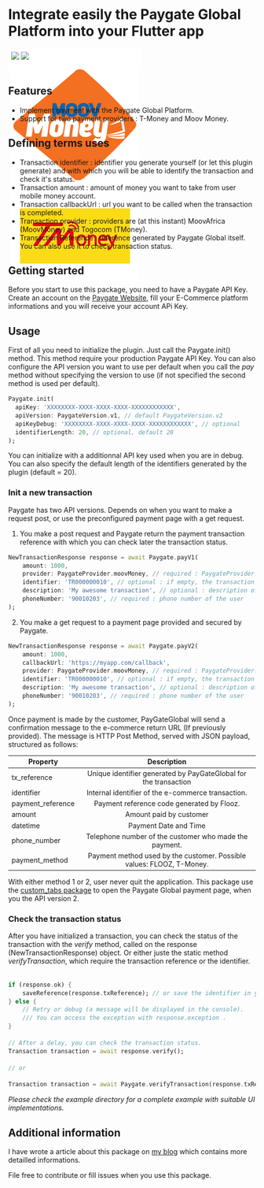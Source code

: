 <!-- 
This README describes the package. If you publish this package to pub.dev,
this README's contents appear on the landing page for your package.

For information about how to write a good package README, see the guide for
[writing package pages](https://dart.dev/guides/libraries/writing-package-pages). 

For general information about developing packages, see the Dart guide for
[creating packages](https://dart.dev/guides/libraries/create-library-packages)
and the Flutter guide for
[developing packages and plugins](https://flutter.dev/developing-packages). 
-->

# Integrate easily the Paygate Global Platform into your Flutter app

<div style="width: 260px; height: 32px; padding: 6px; background: #FFFFFF">
    <img src="https://storage.googleapis.com/cms-storage-bucket/c823e53b3a1a7b0d36a9.png" />
    <img src="https://paygateglobal.com/assets/logo-99cc62bdc693bd28b9f95fee64e71ed3ed266fa4e9dfdb196515f8a7251cc54e.png"/>
    <img src="example/assets/moov_money.png" />
    <img src="example/assets/tmoney.png" />
</div>

## Features

- Implement payment with the Paygate Global Platform.
- Support for two payment providers : T-Money and Moov Money.

## Defining terms uses

- Transaction identifier : identifier you generate yourself (or let this plugin generate) and with which you will be able to identify the transaction and check it's status.
- Transaction amount : amount of money you want to take from user mobile money account.
- Transaction callbackUrl : url you want to be called when the transaction is completed.
- Transaction provider : providers are (at this instant) MoovAfrica (MoovMoney) and Togocom (TMoney).
- Transaction Reference : reference generated by Paygate Global itself. You can also use it to check transaction status.

## Getting started

Before you start to use this package, you need to have a Paygate API Key. Create an account on the [Paygate Website](https://paygateglobal.com/), fill your E-Commerce platform informations and you will receive your account APi Key.

## Usage

First of all you need to initialize the plugin. Just call the Paygate.init() method. This method require your production Paygate API Key.
You can also configure the API version you want to use per default when you call the _pay_ method without specifying the version to use (if not specified the second method is used per default).

```dart
Paygate.init(
  apiKey: 'XXXXXXXX-XXXX-XXXX-XXXX-XXXXXXXXXXXX',
  apiVersion: PaygateVersion.v1, // default PaygateVersion.v2
  apiKeyDebug: 'XXXXXXXX-XXXX-XXXX-XXXX-XXXXXXXXXXXX', // optional
  identifierLength: 20, // optional, default 20
);
```

You can initialize with a additionnal API key used when you are in debug.
You can also specify the default length of the identifiers generated by the plugin (default = 20).

### Init a new transaction

Paygate has two API versions. Depends on when you want to make a request post, or use the preconfigured payment page with a get request.

1. You make a post request and Paygate return the payment transaction reference with which you can check later the transaction status.

```dart
NewTransactionResponse response = await Paygate.payV1(
    amount: 1000,
    provider: PaygateProvider.moovMoney, // required : PaygateProvider.moovMoney or PaygateProvider.tMoney
    identifier: 'TR000000010', // optional : if empty, the transaction identifier will be generated by the plugin.
    description: 'My awesome transaction', // optional : description of the transaction
    phoneNumber: '90010203', // required : phone number of the user
);
```

2. You make a get request to a payment page provided and secured by Paygate.

```dart
NewTransactionResponse response = await Paygate.payV2(
    amount: 1000,
    callbackUrl: 'https://myapp.com/callback',
    provider: PaygateProvider.moovMoney, // required : PaygateProvider.moovMoney or PaygateProvider.tMoney
    identifier: 'TR000000010', // optional : if empty, the transaction identifier will be generated by the plugin.
    description: 'My awesome transaction', // optional : description of the transaction
    phoneNumber: '90010203', // required : phone number of the user
);
```

Once payment is made by the customer, PayGateGlobal will send a confirmation message to the e-commerce return URL (If previously provided). 
The message is HTTP Post Method, served with JSON payload, structured as follows: 

| Property        |    Description                                                           |
| -------------   | :------------------:                                                     |
| tx_reference    |  Unique identifier generated by PayGateGlobal for the transaction        |
| identifier      |        Internal identifier of the e-commerce transaction.                |
| payment_reference       |    Payment reference code generated by Flooz.                    |
| amount          | Amount paid by customer                                                  |
| datetime        | Payment Date and Time                                                    |
| phone_number    | Telephone number of the customer who made the payment.                   |
| payment_method  |   Payment method used by the customer. Possible values: FLOOZ, T-Money.  |

With either method 1 or 2, user never quit the application. This package use the [custom_tabs package](https://pub.dev/packages/flutter_custom_tabs) to open the Paygate Global payment page, when you the API version 2.

### Check the transaction status

After you have initialized a transaction, you can check the status of the transaction with the _verify_ method, called on the response (NewTransactionResponse) object. Or either juste the static method _verifyTransaction_, which require the transaction reference or the identifier.

```dart

if (response.ok) {
    saveReference(response.txReference); // or save the identifier in your database saveIdentifier(response.identifier);
} else {
    // Retry or debug (a message will be displayed in the console).
    /// You can access the exception with response.exception .
}

// After a delay, you can check the transaction status.
Transaction transaction = await response.verify(); 

// or 

Transaction transaction = await Paygate.verifyTransaction(response.txReference); // or Paygate.verifyTransaction(response.identifier);
```

_Please check the example directory for a complete example with suitable UI implementations._

## Additional information

I have wrote a article about this package on [my blog](https://blog.theresilient.dev/) which contains more detailled informations.

File free to contribute or fill issues when you use this package.
